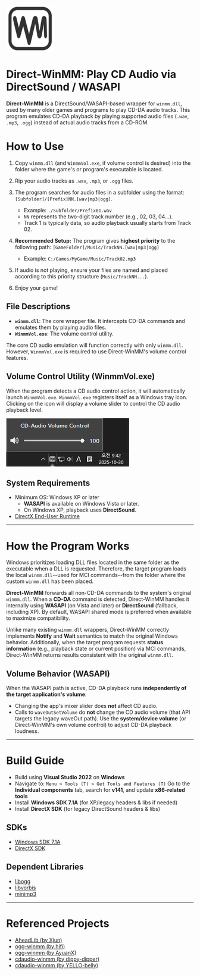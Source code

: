 ![DirectWinMM Logo](DirectWinMM-Logo.png)

# Direct-WinMM: Play CD Audio via DirectSound / WASAPI

**Direct-WinMM** is a DirectSound/WASAPI-based wrapper for `winmm.dll`, used by many older games and programs to play CD-DA audio tracks.
This program emulates CD-DA playback by playing supported audio files (`.wav`, `.mp3`, `.ogg`) instead of actual audio tracks from a CD-ROM.


# How to Use

1.  Copy `winmm.dll` (and `WinmmVol.exe`, if volume control is desired) into the folder where the game's or program's executable is located.

2.  Rip your audio tracks as `.wav`, `.mp3`, or `.ogg` files.

3.  The program searches for audio files in a subfolder using the format: `[Subfolder]/[Prefix]NN.[wav|mp3|ogg]`.
    * Example: `./Subfolder/Prefix01.wav`
    * `NN` represents the two-digit track number (e.g., 02, 03, 04...).
    * Track 1 is typically data, so audio playback usually starts from Track 02.

4.  **Recommended Setup:** The program gives **highest priority** to the following path:
    `[GameFolder]/Music/TrackNN.[wav|mp3|ogg]`
    * Example: `C:/Games/MyGame/Music/Track02.mp3`

5.  If audio is not playing, ensure your files are named and placed according to this priority structure (`Music/TrackNN...`).

6.  Enjoy your game!


## File Descriptions

* **`winmm.dll`**: The core wrapper file. It intercepts CD-DA commands and emulates them by playing audio files.
* **`WinmmVol.exe`**: The volume control utility.

The core CD audio emulation will function correctly with only `winmm.dll`. However, `WinmmVol.exe` is required to use Direct-WinMM's volume control features.


## Volume Control Utility (WinmmVol.exe)

When the program detects a CD audio control action, it will automatically launch `WinmmVol.exe`.
`WinmmVol.exe` registers itself as a Windows tray icon. Clicking on the icon will display a volume slider to control the CD audio playback level.

![WinmmVol](DirectWinMM-VolumeControl.png)


## System Requirements

* Minimum OS: Windows XP or later
    * **WASAPI** is available on Windows Vista or later.
    * On Windows XP, playback uses **DirectSound**.
* [DirectX End-User Runtime](https://www.microsoft.com/en-us/download/details.aspx?id=8109)

---

# How the Program Works

Windows prioritizes loading DLL files located in the same folder as the executable when a DLL is requested.
Therefore, the target program loads the local `winmm.dll`--used for MCI commands--from the folder where the custom `winmm.dll` has been placed.

**Direct-WinMM** forwards all non-CD-DA commands to the system's original `winmm.dll`.
When a **CD-DA** command is detected, Direct-WinMM handles it internally using **WASAPI** (on Vista and later) or **DirectSound** (fallback, including XP). By default, WASAPI shared mode is preferred when available to maximize compatibility.

Unlike many existing `winmm.dll` wrappers, Direct-WinMM correctly implements **Notify** and **Wait** semantics to match the original Windows behavior.
Additionally, when the target program requests **status information** (e.g., playback state or current position) via MCI commands, Direct-WinMM returns results consistent with the original `winmm.dll`.

## Volume Behavior (WASAPI)

When the WASAPI path is active, CD-DA playback runs **independently of the target application's volume**.
* Changing the app's mixer slider does **not** affect CD audio.
* Calls to `waveOutSetVolume` do **not** change the CD audio volume (that API targets the legacy waveOut path).
Use the **system/device volume** (or Direct-WinMM's own volume control) to adjust CD-DA playback loudness.

---

# Build Guide

* Build using **Visual Studio 2022** on **Windows**
* Navigate to:
    `Menu > Tools (T) > Get Tools and Features (T)`
    Go to the **Individual components** tab, search for **v141**, and update **x86-related tools**
* Install **Windows SDK 7.1A** (for XP/legacy headers & libs if needed)
* Install **DirectX SDK** (for legacy DirectSound headers & libs)

## SDKs

* [Windows SDK 7.1A](https://www.microsoft.com/en-us/download/details.aspx?id=8442)
* [DirectX SDK](https://www.microsoft.com/en-us/download/details.aspx?id=6812)

## Dependent Libraries

* [libogg](https://github.com/gcp/libogg.git)
* [libvorbis](https://github.com/xiph/vorbis.git)
* [minimp3](https://github.com/lieff/minimp3.git)

---

# Referenced Projects

- [AheadLib (by Xjun)](https://github.com/strivexjun/AheadLib-x86-x64.git)
- [ogg-winmm (by hifi)](https://github.com/hifi-unmaintained/ogg-winmm.git)
- [ogg-winmm (by AyuanX)](https://github.com/ayuanx/ogg-winmm.git)
- [cdaudio-winmm (by dippy-dipper)](https://github.com/dippy-dipper/cdaudio-winmm.git)
- [cdaudio-winmm (by YELLO-belly)](https://github.com/YELLO-belly/cdaudio-winmm.git)
